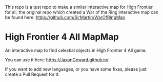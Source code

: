 This repo is a test repo to make a similar interactive map for High Frontier for all, the original repo which created a War of the Ring interactive map can be found here: https://github.com/SirMartin/WarOfRingMap

# High Frontier 4 All MapMap
An interactive map to find celestial objects in High Frontier 4 All game.

You can use it here: https://JaxonCoward.github.io/

If you want to add new languages, or you have some fixes, please just create a Pull Request for it.
